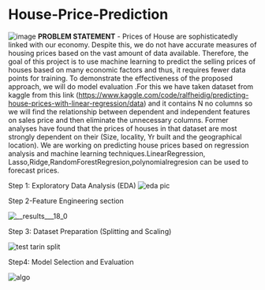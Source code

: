 # House-Price-Prediction
![image](https://user-images.githubusercontent.com/93645393/189517929-4037af19-694a-4f39-808b-82577b00d01c.png)
**PROBLEM STATEMENT** -  Prices of House are sophisticatedly linked with our economy. Despite this, we do not have accurate measures of housing prices based on the vast amount of data available. Therefore, the goal of this project is to use machine learning to predict the selling prices of houses based on many economic factors and thus, it requires fewer data points for training. To demonstrate the effectiveness of the proposed approach, we will do model evaluation .For this we have taken dataset from kaggle from this link (https://www.kaggle.com/code/ralfheidig/predicting-house-prices-with-linear-regression/data) and it contains N no columns so we will find the relationship between dependent and independent features on sales price and then eliminate the unnecessary columns. Former analyses have found that the prices of houses in that dataset are most strongly dependent on their (Size, locality, Yr built and the geographical location). 
We are working on predicting house prices  based on regression analysis and machine learning techniques.LinearRegression, Lasso,Ridge,RandomForestRegresion,polynomialregresion can be used to forecast  prices.



Step 1: Exploratory Data Analysis (EDA)
![eda pic](https://user-images.githubusercontent.com/93645393/189518816-cc24cc41-5e72-4b4c-af9f-a3c59eeff59c.png)






Step 2-Feature Engineering section




![__results___18_0](https://user-images.githubusercontent.com/93645393/189530787-ede04802-8a73-4371-92a2-dbf9d763f3c0.png)





Step 3: Dataset Preparation (Splitting and Scaling)

![test tarin split](https://user-images.githubusercontent.com/93645393/189531311-898a9ef8-face-4088-8d41-0a83a6bad741.png)


Step4: Model Selection and Evaluation


![algo](https://user-images.githubusercontent.com/93645393/189531734-8a768a10-ff4f-4717-ab57-fbbcf2aef810.png)


